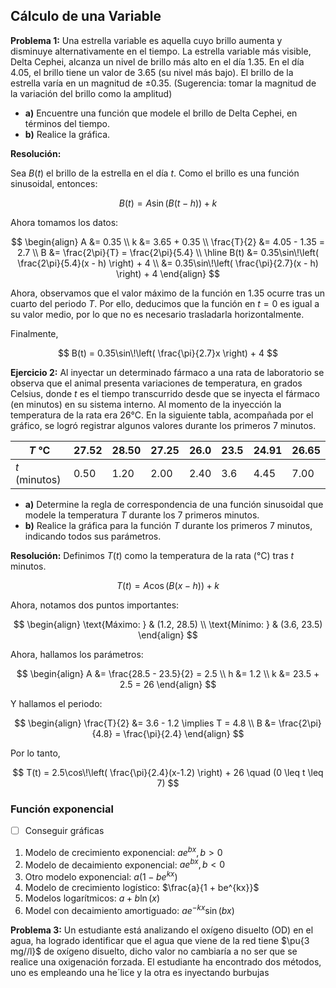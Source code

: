 ## Cálculo de una Variable

**Problema 1:** Una estrella variable es aquella cuyo brillo aumenta y disminuye alternativamente en el tiempo. La estrella variable más visible, Delta Cephei, alcanza un nivel de brillo más alto en el día $1.35$. En el día $4.05$, el brillo tiene un valor de $3.65$ (su nivel más bajo). El brillo de la estrella varía en un magnitud de $\pm 0.35$. (Sugerencia: tomar la magnitud de la variación del brillo como la amplitud)

- **a)** Encuentre una función que modele el brillo de Delta Cephei, en términos del tiempo.
- **b)** Realice la gráfica.

**Resolución:**

Sea $B(t)$ el brillo de la estrella en el día $t$. Como el brillo es una función sinusoidal, entonces:

$$
B(t) = A\sin(B(t-h)) + k
$$

Ahora tomamos los datos:

$$
\begin{align}
A &= 0.35 \\
k &= 3.65 + 0.35 \\
\frac{T}{2} &= 4.05 - 1.35 = 2.7 \\
B &= \frac{2\pi}{T} = \frac{2\pi}{5.4} \\
\hline
B(t) &= 0.35\sin\!\left( \frac{2\pi}{5.4}(x - h) \right) + 4 \\
     &= 0.35\sin\!\left( \frac{\pi}{2.7}(x - h) \right) + 4
\end{align}
$$

Ahora, observamos que el valor máximo de la función en $1.35$ ocurre tras un cuarto del periodo $T$. Por ello, deducimos que la función en $t=0$ es igual a su valor medio, por lo que no es necesario trasladarla horizontalmente.

Finalmente,

$$
B(t) = 0.35\sin\!\left( \frac{\pi}{2.7}x \right) + 4
$$

**Ejercicio 2:** Al inyectar un determinado fármaco a una rata de laboratorio se observa que el animal presenta variaciones de temperatura, en grados Celsius, donde $t$ es el tiempo transcurrido desde que se inyecta el fármaco (en minutos) en su sistema interno. Al momento de la inyección la temperatura de la rata era $26°\text{C}$. En la siguiente tabla, acompañada por el gráfico, se logró registrar algunos valores durante los primeros $7$ minutos.

| $T \text{ °C}$        | 27.52 | 28.50 | 27.25 | 26.0 | 23.5 | 24.91 | 26.65 |
| --------------------- | ----- | ----- | ----- | ---- | ---- | ----- | ----- |
| $t \text{ (minutos)}$ | 0.50  | 1.20  | 2.00  | 2.40 | 3.6  | 4.45  | 7.00  |

- **a)** Determine la regla de correspondencia de una función sinusoidal que modele la temperatura $T$ durante los $7$ primeros minutos.
- **b)** Realice la gráfica para la función $T$ durante los primeros $7$ minutos, indicando todos sus parámetros.

**Resolución:** Definimos $T(t)$ como la temperatura de la rata ($°\text{C}$) tras $t$ minutos.

$$
T(t) = A\cos(B(x - h)) + k
$$

Ahora, notamos dos puntos importantes:

$$
\begin{align}
\text{Máximo: } & (1.2, 28.5) \\
\text{Mínimo: } & (3.6, 23.5)
\end{align}
$$

Ahora, hallamos los parámetros:

$$
\begin{align}
A &= \frac{28.5 - 23.5}{2} = 2.5 \\
h &= 1.2 \\
k &= 23.5 + 2.5 = 26
\end{align}
$$

Y hallamos el periodo:

$$
\begin{align}
\frac{T}{2} &= 3.6 - 1.2 \implies T = 4.8 \\
B &= \frac{2\pi}{4.8} = \frac{\pi}{2.4}
\end{align}
$$

Por lo tanto,

$$
T(t) = 2.5\cos\!\left( \frac{\pi}{2.4}(x-1.2) \right) + 26 \quad (0 \leq t \leq 7)
$$

### Función exponencial

- [ ] Conseguir gráficas

1. Modelo de crecimiento exponencial: $ae^{bx}, b>0$
2. Modelo de decaimiento exponencial: $ae^{bx}, b < 0$
3. Otro modelo exponencial: $a(1 - be^{kx})$
4. Modelo de crecimiento logístico: $\frac{a}{1 + be^{kx}}$
5. Modelos logarítmicos: $a + b\ln(x)$
6. Model con decaimiento amortiguado: $ae^{-kx}\sin(bx)$

**Problema 3:** Un estudiante está analizando el oxígeno disuelto (OD) en el agua, ha logrado identificar que  el agua que viene de la red tiene $\pu{3 mg//l}$ de oxígeno disuelto, dicho valor no cambiaría a no ser que se realice una oxigenación forzada. El estudiante ha encontrado dos métodos, uno es empleando una he´lice y la otra es inyectando burbujas